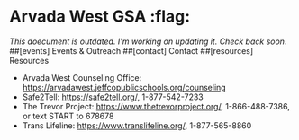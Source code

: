 # Arvada West GSA :flag:
*This doecument is outdated. I'm working on updating it. Check back soon.*
##[events] Events & Outreach
##[contact] Contact
##[resources] Resources
+ Arvada West Counseling Office: https://arvadawest.jeffcopublicschools.org/counseling
+ Safe2Tell: https://safe2tell.org/, 1-877-542-7233
+ The Trevor Project: https://www.thetrevorproject.org/, 1-866-488-7386, or text START to 678678
+ Trans Lifeline: https://www.translifeline.org/, 1-877-565-8860
<!--
<section id="contact">
            <div>
                <h3>Contact</h3>
                <div>
                    <h4>Sponsors</h4>
                    <ul>
                        <li>Mrs. Dallman (<a href="mailto:kdallman@jeffco.k12.co.us" title="Email kdallman@jeffco.k12.co.us">kdallman@jeffco.k12.co.us</a>, <a href="tel:303-982-1311" title="Call 303-982-1311">303-982-1311</a>)</li>
                        <li>Ms. Smith</li>
                        <li>Ms. Throndson</li>
                    </ul>
                </div>
                <div>
                    <h4>Student Officers</h4>
                    <ul>
                        <li>Grace H. (Chair)</li>
                        <li>Cody M. (Vice-Chair)</li>
                        <li>Eil H. (Financial Director)</li>
                        <li>Izzy W. (Event Director)</li>
                        <li>Tim W. (Publicity &amp; Communications Director)</li>
                    </ul>
                </div>
            </div>
        </section>

-->
